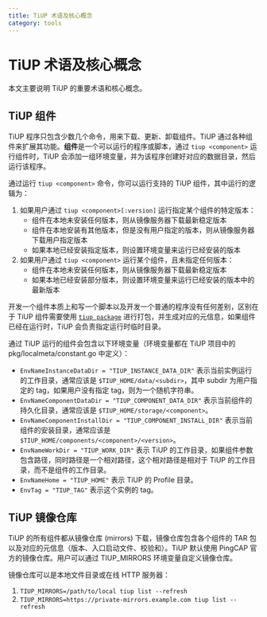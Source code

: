 ```yaml
---
title: TiUP 术语及核心概念
category: tools
---
```


# TiUP 术语及核心概念

本文主要说明 TiUP 的重要术语和核心概念。

## TiUP 组件

TiUP 程序只包含少数几个命令，用来下载、更新、卸载组件。TiUP 通过各种组件来扩展其功能。**组件**是一个可以运行的程序或脚本，通过 `tiup <component>` 运行组件时，TiUP 会添加一组环境变量，并为该程序创建好对应的数据目录，然后运行该程序。

通过运行 `tiup <component>` 命令，你可以运行支持的 TiUP 组件，其中运行的逻辑为：

1. 如果用户通过 `tiup <component>[:version]` 运行指定某个组件的特定版本：
    - 组件在本地未安装任何版本，则从镜像服务器下载最新稳定版本
    - 组件在本地安装有其他版本，但是没有用户指定的版本，则从镜像服务器下载用户指定版本
    - 如果本地已经安装指定版本，则设置环境变量来运行已经安装的版本
2. 如果用户通过 `tiup <component>` 运行某个组件，且未指定任何版本：
   - 组件在本地未安装任何版本，则从镜像服务器下载最新稳定版本
   - 如果本地已经安装部分版本，则设置环境变量来运行已经安装的版本中的最新版本

开发一个组件本质上和写一个脚本以及开发一个普通的程序没有任何差别，区别在于 TiUP 组件需要使用 [`tiup package`](/tiup/tiup-package.md) 进行打包，并生成对应的元信息，如果组件已经在运行时，TiUP 会负责指定运行时临时目录。

通过 TiUP 运行的组件会包含以下环境变量（环境变量都在 TiUP 项目中的 pkg/localmeta/constant.go 中定义）：

- `EnvNameInstanceDataDir = "TIUP_INSTANCE_DATA_DIR"` 表示当前实例运行的工作目录，通常应该是 `$TIUP_HOME/data/<subdir>`，其中 subdir 为用户指定的 tag，如果用户没有指定 tag，则为一个随机字符串。
- `EnvNameComponentDataDir = "TIUP_COMPONENT_DATA_DIR"` 表示当前组件的持久化目录，通常应该是 `$TIUP_HOME/storage/<component>`。
- `EnvNameComponentInstallDir = "TIUP_COMPONENT_INSTALL_DIR"` 表示当前组件的安装目录，通常应该是 `$TIUP_HOME/components/<component>/<version>`。
- `EnvNameWorkDir = "TIUP_WORK_DIR"` 表示 TiUP 的工作目录，如果组件参数包含路径，同时路径是一个相对路径，这个相对路径是相对于 TiUP 的工作目录，而不是组件的工作目录。
- `EnvNameHome = "TIUP_HOME"` 表示 TiUP 的 Profile 目录。
- `EnvTag = "TIUP_TAG"` 表示这个实例的 tag。
  
## TiUP 镜像仓库

TiUP 的所有组件都从镜像仓库 (mirrors) 下载，镜像仓库包含各个组件的 TAR 包以及对应的元信息（版本、入口启动文件、校验和）。TiUP 默认使用 PingCAP 官方的镜像仓库。用户可以通过 TIUP_MIRRORS 环境变量自定义镜像仓库。

镜像仓库可以是本地文件目录或在线 HTTP 服务器：

1. `TIUP_MIRRORS=/path/to/local tiup list --refresh`
2. `TIUP_MIRRORS=https://private-mirrors.example.com tiup list --refresh`
